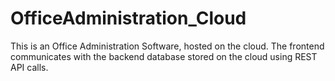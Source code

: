 # OfficeAdministration_Cloud
This is an Office Administration Software, hosted on the cloud. The frontend communicates with the backend database stored on the cloud using REST API calls. 
